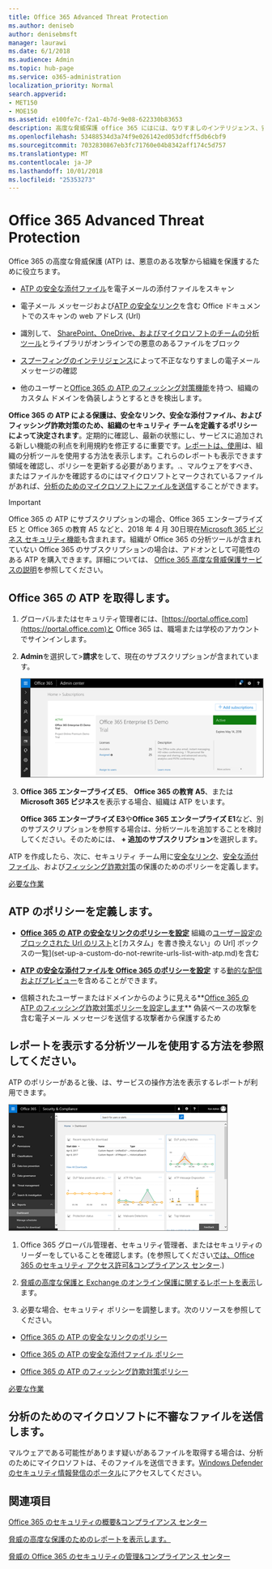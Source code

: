 ```yaml
---
title: Office 365 Advanced Threat Protection
ms.author: deniseb
author: denisebmsft
manager: laurawi
ms.date: 6/1/2018
ms.audience: Admin
ms.topic: hub-page
ms.service: o365-administration
localization_priority: Normal
search.appverid:
- MET150
- MOE150
ms.assetid: e100fe7c-f2a1-4b7d-9e08-622330b83653
description: 高度な脅威保護 office 365 にはには、なりすましのインテリジェンス、安全なリンク、安全な添付ファイル、および高度なフィッシング対策機能が含まれています。脅威の高度な保護も拡張されている SharePoint のオンライン、OneDrive 内のファイルにビジネス、およびマイクロソフトのチームです。
ms.openlocfilehash: 53488534d3a74f9e026142ed053dfcff5db6cbf9
ms.sourcegitcommit: 7032830867eb3fc71760e04b8342aff174c5d757
ms.translationtype: MT
ms.contentlocale: ja-JP
ms.lasthandoff: 10/01/2018
ms.locfileid: "25353273"
---
```

# <a name="office-365-advanced-threat-protection"></a>Office 365 Advanced Threat Protection

Office 365 の高度な脅威保護 (ATP) は、悪意のある攻撃から組織を保護するために役立ちます。
  
- [ATP の安全な添付ファイル](atp-safe-attachments.md)を電子メールの添付ファイルをスキャン
    
- 電子メール メッセージおよび[ATP の安全なリンク](atp-safe-links.md)を含む Office ドキュメントでのスキャンの web アドレス (Url)
    
- 識別して、 [SharePoint、OneDrive、およびマイクロソフトのチームの分析ツール](atp-for-spo-odb-and-teams.md)とライブラリがオンラインでの悪意のあるファイルをブロック
    
- [スプーフィングのインテリジェンス](learn-about-spoof-intelligence.md)によって不正ななりすましの電子メール メッセージの確認
    
- 他のユーザーと[Office 365 の ATP のフィッシング対策機能](atp-anti-phishing.md)を持つ、組織のカスタム ドメインを偽装しようとするときを検出します。
    
**Office 365 の ATP による保護は、安全なリンク、安全な添付ファイル、およびフィッシング詐欺対策のため、組織のセキュリティ チームを定義するポリシーによって決定されます**。定期的に確認し、最新の状態にし、サービスに追加される新しい機能の利点を利用規約を修正するに重要です。[レポートは、使用](view-reports-for-atp.md)は、組織の分析ツールを使用する方法を表示します。これらのレポートも表示できます領域を確認し、ポリシーを更新する必要があります。.、マルウェアをすべき、またはファイルかを確認するのにはマイクロソフトとマークされているファイルがあれば、[分析のためのマイクロソフトにファイルを送信](office-365-atp.md#submitlalware)することができます。
  
> [!IMPORTANT]
> Office 365 の ATP にサブスクリプションの場合、Office 365 エンタープライズ E5 と Office 365 の教育 A5 などと、2018 年 4 月 30日現在[Microsoft 365 ビジネス セキュリティ機能](https://support.office.com/article/c123694a-1efb-459e-a8d5-2187975373dc)も含まれます。組織が Office 365 の分析ツールが含まれていない Office 365 のサブスクリプションの場合は、アドオンとして可能性のある ATP を購入できます。詳細については、 [Office 365 高度な脅威保護サービスの説明](https://technet.microsoft.com/library/exchange-online-advanced-threat-protection-service-description.aspx)を参照してください。 
      
## <a name="get-office-365-atp"></a>Office 365 の ATP を取得します。

1. グローバルまたはセキュリティ管理者には、[https://portal.office.com](https://portal.office.com)と Office 365 は、職場または学校のアカウントでサインインします。 
    
2. **Admin**を選択して\>**請求**をして、現在のサブスクリプションが含まれています。 
    
    ![管理者にして、グローバル管理者としてサインイン portal.office.com\>請求](media/18a3546c-bd1f-4f49-82ec-0184909b42c2.png)
  
3. **Office 365 エンタープライズ E5**、 **Office 365 の教育 A5**、または**Microsoft 365 ビジネス**を表示する場合、組織は ATP をいます。 
    
    **Office 365 エンタープライズ E3**や**Office 365 エンタープライズ E1**など、別のサブスクリプションを参照する場合は、分析ツールを追加することを検討してください。そのためには、 **+ 追加のサブスクリプション**を選択します。
    
ATP を作成したら、次に、セキュリティ チーム用に[安全なリンク](atp-safe-links.md)、[安全な添付ファイル](atp-safe-attachments.md)、および[フィッシング詐欺対策](set-up-atp-anti-phishing-policies.md)の保護のためのポリシーを定義します。 
  
[必要な作業](office-365-atp.md#TOC)
  
## <a name="define-policies-for-atp"></a>ATP のポリシーを定義します。

- **[Office 365 の ATP の安全なリンクのポリシーを設定](set-up-atp-safe-links-policies.md)** 組織の[ユーザー設定のブロックされた Url のリスト](set-up-a-custom-blocked-urls-list-wtih-atp.md)と[カスタム」を書き換えない」の Url] ボックスの一覧](set-up-a-custom-do-not-rewrite-urls-list-with-atp.md)を含む
    
- **[ATP の安全な添付ファイルを Office 365 のポリシーを設定](set-up-atp-safe-attachments-policies.md)** する[動的な配信およびプレビュー](dynamic-delivery-and-previewing.md)を含めることができます。
    
- 信頼されたユーザーまたはドメインからのように見える**[Office 365 の ATP のフィッシング詐欺対策ポリシーを設定します](set-up-atp-anti-phishing-policies.md)** 偽装ベースの攻撃を含む電子メール メッセージを送信する攻撃者から保護するため 
  
## <a name="see-how-atp-is-working-by-viewing-reports"></a>レポートを表示する分析ツールを使用する方法を参照してください。

ATP のポリシーがあると後、は、サービスの操作方法を表示するレポートが利用できます。

[![セキュリティ&amp;コンプライアンス センターのダッシュ ボードを使用して、脅威の高度な保護が作業しているを確認できます](media/6b213d34-adbb-44af-8549-be9a7e2db087.png)](view-reports-for-atp.md)
  
1. Office 365 グローバル管理者、セキュリティ管理者、またはセキュリティのリーダーをしていることを確認します。(を参照してください[では、Office 365 のセキュリティ アクセス許可&amp;コンプライアンス センター](permissions-in-the-security-and-compliance-center.md).)
    
2. [脅威の高度な保護と Exchange のオンライン保護に関するレポートを表示](view-reports-for-atp.md)します。
    
3. 必要な場合、セキュリティ ポリシーを調整します。次のリソースを参照してください。
    
  - [Office 365 の ATP の安全なリンクのポリシー](set-up-atp-safe-links-policies.md)
    
  - [Office 365 の ATP の安全な添付ファイル ポリシー](set-up-atp-safe-attachments-policies.md)
    
  - [Office 365 の ATP のフィッシング詐欺対策ポリシー](set-up-atp-anti-phishing-policies.md)
    
[必要な作業](office-365-atp.md)
  
## <a name="submit-a-suspicious-file-to-microsoft-for-analysis"></a>分析のためのマイクロソフトに不審なファイルを送信します。

マルウェアである可能性があります疑いがあるファイルを取得する場合は、分析のためにマイクロソフトは、そのファイルを送信できます。[Windows Defender のセキュリティ情報発信のポータル](https://go.microsoft.com/fwlink/?linkid=857185)にアクセスしてください。
  
## <a name="related-topics"></a>関連項目

[Office 365 のセキュリティの概要&amp;コンプライアンス センター](https://support.office.com/article/a5f2fd18-b029-4257-b5a8-ae83e7768c85)
  
[脅威の高度な保護のためのレポートを表示します。](view-reports-for-atp.md)
  
[脅威の Office 365 のセキュリティの管理&amp;コンプライアンス センター](threat-management.md)
  

